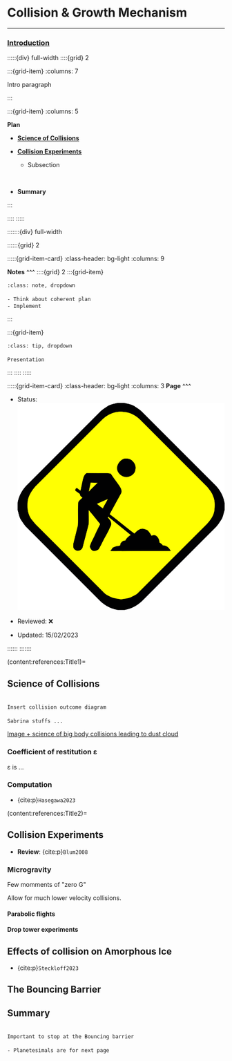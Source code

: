 # Collision & Growth Mechanism

***

<h3> <strong> <u>  Introduction </u></strong> </h3>

:::::{div} full-width
::::{grid} 2

:::{grid-item}
:columns: 7

Intro paragraph

:::

:::{grid-item}
:columns: 5

**Plan**

- [**Science of Collisions**](content:references:Title1) 

- [**Collision Experiments**](content:references:Title1) 
    - Subsection

<br>

- **Summary**

:::

::::
:::::


:::::::{div} full-width

::::::{grid} 2

:::::{grid-item-card}
:class-header: bg-light
:columns: 9

**Notes**
^^^
::::{grid} 2
:::{grid-item}

```{admonition} To Do
:class: note, dropdown

- Think about coherent plan
- Implement

```

:::

:::{grid-item}

```{admonition} Colaboration
:class: tip, dropdown

Presentation

```
:::
::::
:::::



:::::{grid-item-card}
:class-header: bg-light
:columns: 3
**Page**
^^^

- Status: ![flag alt >](../../Docs/Svg_icons/Under_construction.svg)
  
- Reviewed: &#x274C;
       
- Updated: 15/02/2023
   
::::::
:::::::

(content:references:Title1)=
## Science of Collisions

```{note}

Insert collision outcome diagram 

Sabrina stuffs ...

```


[Image + science of big body collisions leading to dust cloud](https://hubblesite.org/contents/media/images/2020/09/4625-Image?itemsPerPage=100&page=3&filterUUID=5a370ecc-f605-44dd-8096-125e4e623945)


### Coefficient of restitution ε

ε is ...


### Computation

- {cite:p}`Hasegawa2023`


(content:references:Title2)=
## Collision Experiments

- **Review**: {cite:p}`Blum2008`



### Microgravity 

Few momments of "zero G"

Allow for much lower velocity collisions.

#### Parabolic flights



#### Drop tower experiments




## Effects of collision on Amorphous Ice

- {cite:p}`Steckloff2023`





## The Bouncing Barrier


## Summary


```{warning}

Important to stop at the Bouncing barrier

- Planetesimals are for next page


```